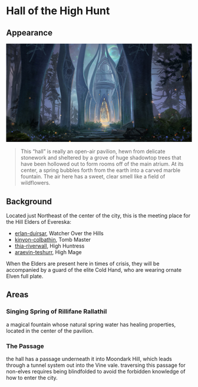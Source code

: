 # Hall of the High Hunt
## Appearance

![lineage_ii__ivory_tower_by_sinto_risky_deeqz7r.jpg](../../images/backgrounds/lineage_ii__ivory_tower_by_sinto_risky_deeqz7r.jpg)

> This “hall” is really an open-air pavilion, hewn from delicate stonework and sheltered by a grove of huge shadowtop trees that have been hollowed out to form rooms off of the main atrium. At its center, a spring bubbles forth from the earth into a carved marble fountain. The air here has a sweet, clear smell like a field of wildflowers.
> 

## Background

Located just Northeast of the center of the city, this is the meeting place for the Hill Elders of Evereska:

- [erlan-duirsar](../../npcs/erlan-duirsar.md), Watcher Over the Hills
- [kinyon-colbathin](../../npcs/kinyon-colbathin.md), Tomb Master
- [thia-riverwall](../../npcs/thia-riverwall.md), High Huntress
- [araevin-teshurr](../../npcs/araevin-teshurr.md), High Mage

When the Elders are present here in times of crisis, they will be accompanied by a guard of the elite Cold Hand, who are wearing ornate Elven full plate.

## Areas
### Singing Spring of Rillifane Rallathil
a magical fountain whose natural spring water has healing properties, located in the center of the pavilion.
### The Passage
the hall has a passage underneath it into Moondark Hill, which leads through a tunnel system out into the Vine vale. traversing this passage for non-elves requires being blindfolded to avoid the forbidden knowledge of how to enter the city.
